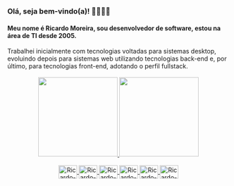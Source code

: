 ### Olá, seja bem-vindo(a)! 👋👋👋👋

<h4>Meu nome é Ricardo Moreira, sou desenvolvedor de software, estou na área de TI desde 2005.</h4> 

<div align="justifiy">
  Trabalhei inicialmente com tecnologias voltadas para sistemas desktop, evoluindo depois para sistemas web utilizando tecnologias back-end e,  por último, para tecnologias front-end, adotando o perfil fullstack.
</div><br>

<div align="center">
  <a href="https://github.com/rgusto">
  <img height="180em" src="https://github-readme-stats.vercel.app/api?username=rgusto&show_icons=true&theme=discord_old_blurple&include_all_commits=true&count_private=true&locale=pt-br"/>
  <img height="180em" src="https://github-readme-stats.vercel.app/api/top-langs/?username=rgusto&layout=compact&langs_count=8&theme=discord_old_blurple&count_private=true&locale=pt-br"/>
</div>
  
<div align="center"><br>
  <img align="center" alt="Ricardo-Java" height="30" width="42" src="https://cdn.jsdelivr.net/gh/devicons/devicon/icons/java/java-plain.svg">
  <img align="center" alt="Ricardo-PHP" height="30" width="42" src="https://cdn.jsdelivr.net/gh/devicons/devicon/icons/php/php-plain.svg">
  <img align="center" alt="Ricardo-Kotlin" height="30" width="42" src="https://cdn.jsdelivr.net/gh/devicons/devicon/icons/kotlin/kotlin-original.svg" >
  <img align="center" alt="Ricardo-JS" height="30" width="42" src="https://cdn.jsdelivr.net/gh/devicons/devicon/icons/javascript/javascript-plain.svg">   
  <img align="center" alt="Ricardo-TS" height="30" width="42" src="https://cdn.jsdelivr.net/gh/devicons/devicon/icons/typescript/typescript-original.svg">
  <img align="center" alt="Ricardo-Angular" height="30" width="42" src="https://cdn.jsdelivr.net/gh/devicons/devicon/icons/angularjs/angularjs-original.svg">
</div>

